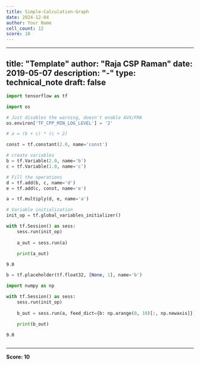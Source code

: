 ```yaml
---
title: Simple-Calculation-Graph
date: 2024-12-04
author: Your Name
cell_count: 12
score: 10
---
```


---
title: "Template"
author: "Raja CSP Raman"
date: 2019-05-07
description: "-"
type: technical_note
draft: false
---

```python
import tensorflow as tf

import os

# Just disables the warning, doesn't enable AVX/FMA
os.environ['TF_CPP_MIN_LOG_LEVEL'] = '2'
```


```python
# a = (b + c) * (c + 2)
```


```python
const = tf.constant(2.0, name='const')
```


```python
# create variables
b = tf.Variable(2.0, name='b')
c = tf.Variable(1.0, name='c')
```


```python
# Fill the operations
d = tf.add(b, c, name='d')
e = tf.add(c, const, name='e')
```


```python
a = tf.multiply(d, e, name='a')
```


```python
# Variable initialization
init_op = tf.global_variables_initializer()
```


```python
with tf.Session() as sess:
    sess.run(init_op)
    
    a_out = sess.run(a)
    
    print(a_out)
```

    9.0



```python
b = tf.placeholder(tf.float32, [None, 1], name='b')
```


```python
import numpy as np

with tf.Session() as sess:
    sess.run(init_op)
    
    b_out = sess.run(a, feed_dict={b: np.arange(0, 10)[:, np.newaxis]})
    
    print(b_out)
```

    9.0



```python

```


---
**Score: 10**